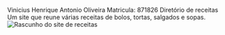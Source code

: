 Vinicius Henrique Antonio Oliveira
Matricula: 871826
Diretório de receitas
Um site que reune várias receitas de bolos, tortas, salgados e sopas.
![Rascunho do site de receitas](https://github.com/user-attachments/assets/b9f18e18-1bc3-46f3-89b7-1db84f47d959)

